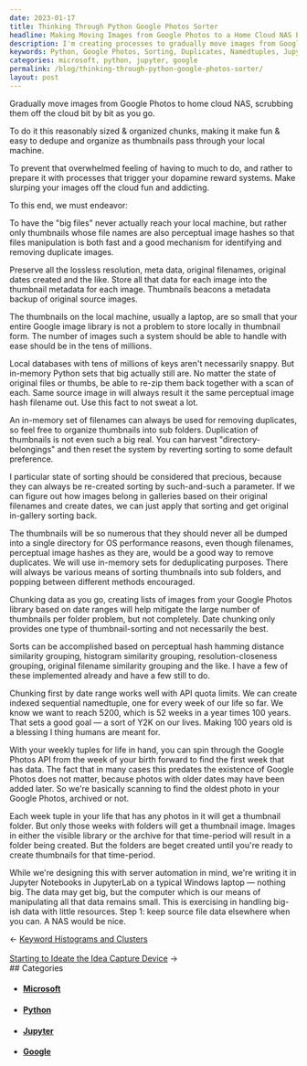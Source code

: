 ```yaml
---
date: 2023-01-17
title: Thinking Through Python Google Photos Sorter
headline: Making Moving Images from Google Photos to a Home Cloud NAS Easier with Python Sets and Jupyter Notebooks
description: I'm creating processes to gradually move images from Google Photos to a home cloud NAS in a fun and addicting way. I'm using Python sets to identify and remove duplicates, chunking data to create indexed sequential namedtuples for each week of my life up to 100 years, and creating thumbnail folders when I'm ready.
keywords: Python, Google Photos, Sorting, Duplicates, Namedtuples, Jupyter Notebooks, Windows, Big Data, Small Resources, NAS
categories: microsoft, python, jupyter, google
permalink: /blog/thinking-through-python-google-photos-sorter/
layout: post
---
```



Gradually move images from Google Photos to home cloud NAS, scrubbing them off
the cloud bit by bit as you go.

To do it this reasonably sized & organized chunks, making it make fun & easy to
dedupe and organize as thumbnails pass through your local machine.

To prevent that overwhelmed feeling of having to much to do, and rather to
prepare it with processes that trigger your dopamine reward systems. Make
slurping your images off the cloud fun and addicting.

To this end, we must endeavor:

To have the "big files" never actually reach your local machine, but rather
only thumbnails whose file names are also perceptual image hashes so that files
manipulation is both fast and a good mechanism for identifying and removing
duplicate images.

Preserve all the lossless resolution, meta data, original filenames, original
dates created and the like. Store all that data for each image into the
thumbnail metadata for each image. Thumbnails beacons a metadata backup of
original source images.

The thumbnails on the local machine, usually a laptop, are so small that your
entire Google image library is not a problem to store locally in thumbnail
form. The number of images such a system should be able to handle with ease
should be in the tens of millions.

Local databases with tens of millions of keys aren't necessarily snappy. But
in-memory Python sets that big actually still are. No matter the state of
original files or thumbs, be able to re-zip them back together with a scan of
each. Same source image in will always result  it the same perceptual image
hash filename out. Use this fact to not sweat a lot.

An in-memory set of filenames can always be used for removing duplicates, so
feel free to organize thumbnails into sub folders. Duplication of thumbnails is
not even such a big real. You can harvest "directory-belongings" and then reset
the system by reverting sorting to some default preference.

 I particular state of sorting should be considered that precious, because they
can always be re-created sorting by such-and-such a parameter. If we can figure
out how images belong in galleries based on their original filenames and create
dates, we can just apply that sorting and get original in-gallery sorting back.

The thumbnails will be so numerous that they should never all be dumped into a
single directory for OS performance reasons, even though filenames, perceptual
image hashes as they are, would be a good way to remove duplicates. We will use
in-memory sets for deduplicating purposes. There will always be various means
of sorting thumbnails into sub folders, and popping between different methods
encouraged.

Chunking data as you go, creating lists of images from your Google Photos
library based on date ranges will help mitigate the large number of thumbnails
per folder problem, but not completely. Date chunking only provides one type of
thumbnail-sorting and not necessarily the best.

Sorts can be accomplished based on perceptual hash hamming distance similarity
grouping, histogram similarity grouping, resolution-closeness grouping,
original filename similarity grouping and the like. I have a few of these
implemented already and have a few still to do.

Chunking first by date range works well with API quota limits. We can create
indexed sequential namedtuple, one for every week of our life so far. We know
we want to reach 5200, which is 52 weeks in a year times 100 years. That sets a
good goal — a sort of Y2K on our lives. Making 100 years old is a blessing I
thing humans are meant for.

With your weekly tuples for life in hand, you can spin through the Google
Photos API from the week of your birth forward to find the first week that has
data. The fact that in many cases this predates the existence of Google Photos
does not matter, because photos with older dates may have been added later. So
we're basically scanning to find the oldest photo in your Google Photos,
archived or not.

Each week tuple in your life that has any photos in it will get a thumbnail
folder. But only those weeks with folders will get a thumbnail image. Images in
either the visible library or the archive for that time-period will result in a
folder being created. But the folders are beget created until you're ready to
create thumbnails for that time-period.

While we're designing this with server automation in mind, we're writing it in
Jupyter Notebooks in JupyterLab on a typical Windows laptop — nothing big. The
data may get big, but the computer which is our means of manipulating all that
data remains small. This is exercising in handling big-ish data with little
resources. Step 1: keep source file data elsewhere when you can. A NAS would be
nice.


<div class="arrow-links"><div class="post-nav-prev"><span class="arrow">&larr;&nbsp;</span><a href="/blog/keyword-histograms-and-clusters/">Keyword Histograms and Clusters</a></div> &nbsp; <div class="post-nav-next"><a href="/blog/starting-to-ideate-the-idea-capture-device/">Starting to Ideate the Idea Capture Device</a><span class="arrow">&nbsp;&rarr;</span></div></div>
## Categories

<ul>
<li><h4><a href='/microsoft/'>Microsoft</a></h4></li>
<li><h4><a href='/python/'>Python</a></h4></li>
<li><h4><a href='/jupyter/'>Jupyter</a></h4></li>
<li><h4><a href='/google/'>Google</a></h4></li></ul>